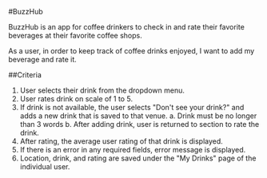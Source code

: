 #BuzzHub

BuzzHub is an app for coffee drinkers to check in and rate their favorite beverages at their favorite coffee shops. 

As a user, in order to keep track of coffee drinks enjoyed, I want to add my beverage and rate it. 

##Criteria

1. User selects their drink from the dropdown menu.
2. User rates drink on scale of 1 to 5. 
3. If drink is not available, the user selects "Don't see your drink?" and adds a new drink that is saved to that venue. 
    a. Drink must be no longer than 3 words 
    b. After adding drink, user is returned to section to rate the drink.
4. After rating, the average user rating of that drink is displayed.
5. If there is an error in any required fields, error message is displayed.
6. Location, drink, and rating are saved under the "My Drinks" page of the individual user. 



